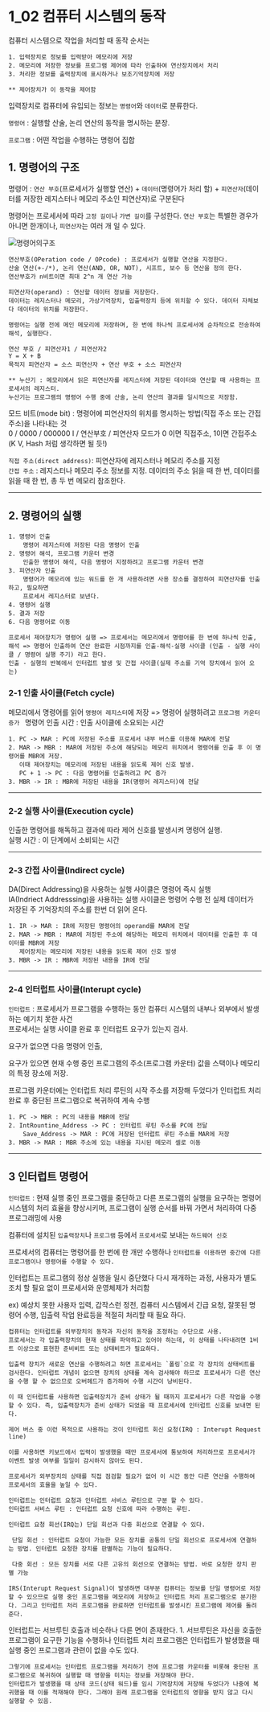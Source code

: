 # 1_02 컴퓨터 시스템의 동작

컴퓨터 시스템으로 작업을 처리할 때 동작 순서는

    1. 입력장치로 정보를 입력받아 메모리에 저장
    2. 메모리에 저장한 정보를 프로그램 제어에 따라 인출하여 연산장치에서 처리
    3. 처리한 정보를 출력장치에 표시하거나 보조기억장치에 저장

    ** 제어장치가 이 동작을 제어함

입력장치로 컴퓨터에 유입되는 정보는 `명령어`와 `데이터`로 분류한다.   

`명령어` : 실행할 산술, 논리 연산의 동작을 명시하는 문장.   

`프로그램` : 어떤 작업을 수행하는 명령어 집합

## 1. 명령어의 구조
명령어 : `연산 부호`(프로세서가 실행할 연산) + `데이터`(명령어가 처리 할) + `피연산자`(데이터를 저장한 레지스터나 메모리 주소인  피연산자)로 구분된다

명령어는 프로세서에 따라 `고정 길이`나 `가변 길이`를 구성한다. `연산 부호`는 특별한 경우가 아니면 한개이나, `피연산자`는 여러 개 일 수 있다.

![명령어의구조](https://slidesplayer.org/slide/11328151/61/images/21/%EB%AA%85%EB%A0%B9%EC%96%B4+%ED%98%95%EC%8B%9D+%282%29+%28a%29+3-%EC%98%A4%ED%8D%BC%EB%9E%9C%EB%93%9C+%28b%29+2-%EC%98%A4%ED%8D%BC%EB%9E%9C%EB%93%9C+%28c%29+1-%EC%98%A4%ED%8D%BC%EB%9E%9C%EB%93%9C+%28d%29+0-%EC%98%A4%ED%8D%BC%EB%9E%9C%EB%93%9C.jpg)

    연산부호(OPeration code / OPcode) : 프로세서가 실행할 연산을 지정한다.
    산술 연산(+-/*), 논리 연산(AND, OR, NOT), 시프트, 보수 등 연산을 정의 한다.
    연산부호가 n비트이면 최대 2^n 개 연산 가능

    피연산자(operand) : 연산할 데이터 정보를 저장한다. 
    데이터는 레지스터나 메모리, 가상기억장치, 입출력장치 등에 위치할 수 있다. 데이터 자체보다 데이터의 위치를 저장한다.

    명령어는 실행 전에 메인 메모리에 저장하며, 한 번에 하나씩 프로세서에 순차적으로 전송하여 해석, 실행한다.

    연산 부호 / 피연산자1 / 피연산자2
    Y = X + B
    목적지 피연산자 = 소스 피연산자 + 연산 부호 + 소스 피연산자

    ** 누산기 : 메모리에서 읽은 피연산자를 레지스터에 저장된 데이터와 연산할 때 사용하는 프로세서의 레지스터.
    누산기는 프로그램의 명령어 수행 중에 산술, 논리 연산의 결과를 일시적으로 저장함.

모드 비트(mode bit) : 명령어에 피연산자의 위치를 명시하는 방법(직접 주소 또는 간접주소)을 나타내는 것  
0 / 0000 / 000000
I / 연산부호 / 피연산자
모드가 0 이면 직접주소, 1이면 간접주소(K V, Hash 처럼 생각하면 될 듯!)

`직접 주소(direct address)`: 피연산자에 레지스터나 메모리 주소를 지정  
`간접 주소` : 레지스터나 메모리 주소 정보를 지정. 데이터의 주소 읽을 때 한 번, 데이터를 읽을 때 한 번, 총 두 번 메모리 참조한다.
***

## 2. 명령어의 실행
    1. 명령어 인출 
        명령어 레지스터에 저장된 다음 명령어 인출
    2. 명령어 해석, 프로그램 카운터 변경 
        인출한 명령어 해석, 다음 명령어 지정하려고 프로그램 카운터 변경
    3. 피연산자 인출 
        명령어가 메모리에 있는 워드를 한 개 사용하려면 사용 장소를 결정하여 피연산자를 인출하고, 필요하면 
        프로세서 레지스터로 보낸다.
    4. 명령어 실행
    5. 결과 저장
    6. 다음 명령어로 이동

    프로세서 제어장치가 명령어 실행 => 프로세서는 메모리에서 명령어를 한 번에 하나씩 인출, 해석 => 명령어 인출하여 연산 완료한 시점까지를 인출-해석-실행 사이클 (인출 - 실행 사이클 / 명령어 실행 주기) 라고 한다.
    인출 - 실행의 반복에서 인터럽트 발생 및 간접 사이클(실제 주소를 기억 장치에서 읽어 오는)

### 2-1 인출 사이클(Fetch cycle)
메모리에서 명령어를 읽어 `명령어 레지스터`에 저장 => 명령어 실행하려고 `프로그램 카운터 증가 ` 
명령어 인출 시간 : 인출 사이클에 소요되는 시간
    
    1. PC -> MAR : PC에 저장된 주소를 프로세서 내부 버스를 이용해 MAR에 전달
    2. MAR -> MBR : MAR에 저장된 주소에 해당되는 메모리 위치에서 명령어를 인출 후 이 명령어를 MBR에 저장. 
       이때 제어장치는 메모리에 저장된 내용을 읽도록 제어 신호 발생.
       PC + 1 -> PC : 다음 명령어를 인출하려고 PC 증가
    3. MBR -> IR : MBR에 저장된 내용을 IR(명령어 레지스터)에 전달
***
### 2-2 실행 사이클(Execution cycle)
인출한 명령어를 해독하고 결과에 따라 제어 신호를 발생시켜 명령어 실행.  
실행 시간 : 이 단계에서 소비되는 시간
***
### 2-3 간접 사이클(Indirect cycle)
DA(Direct Addressing)을 사용하는 실행 사이클은 명령어 즉시 실행  
IA(Indriect Addresssing)을 사용하는 실행 사이클은 명령어 수행 전 실제 데이터가 저장된 주 기억장치의 주소를 한번 더 읽어 온다.

    1. IR -> MAR : IR에 저장된 명령어의 operand를 MAR에 전달
    2. MAR -> MBR : MAR에 저장된 주소에 해당하는 메모리 위치에서 데이터를 인출한 후 데이터를 MBR에 저장
       제어장치는 메모리에 저장된 내용을 읽도록 제어 신호 발생
    3. MBR -> IR : MBR에 저장된 내용을 IR에 전달
***
### 2-4 인터럽트 사이클(Interupt cycle)
`인터럽트` : 프로세서가 프로그램을 수행하는 동안 컴퓨터 시스템의 내부나 외부에서 발생하는 예기치 못한 사건  
프로세서는 실행 사이클 완료 후 인터럽트 요구가 있는지 검사.  

요구가 없으면 다음 명령어 인출,  

요구가 있으면 현재 수행 중인 프로그램의 주소(프로그램 카운터) 값을 스택이나 메모리의 특정 장소에 저장.  

프로그램 카운터에는 인터럽트 처리 루틴의 시작 주소를 저장해 두었다가 인터럽트 처리 완료 후 중단된 프로그램으로 복귀하여 계속 수행

    1. PC -> MBR : PC의 내용을 MBR에 전달
    2. IntRountine_Address -> PC : 인터럽트 루틴 주소를 PC에 전달
        Save_Address -> MAR : PC에 저장된 인터럽트 루틴 주소를 MAR에 저장
    3. MBR -> MAR : MBR 주소에 있는 내용을 지시된 메모리 셀로 이동
***
## 3 인터럽트 명령어
`인터럽트` : 현재 실행 중인 프로그램을 중단하고 다른 프로그램의 실행을 요구하는 명령어  
시스템의 처리 효율을 향상시키며, 프로그램이 실행 순서를 바꿔 가면서 처리하여 다중 프로그래밍에 사용

컴퓨터에 설치된 `입출력장치`나 `프로그램` 등에서 `프로세서`로 보내는 `하드웨어 신호`

프로세서의 컴퓨터는 명령어를 한 번에 한 개만 수행하나 `인터럽트를 이용하면 중간에 다른 프로그램이나 명령어를 수행할 수 있다. `

인터럽트는 프로그램의 정상 실행을 일시 중단했다 다시 재개하는 과정, 사용자가 별도 조치 할 필요 없이 프로세서와 운영체제가 처리함

ex) 예상치 못한 사용자 입력, 갑작스런 정전, 컴퓨터 시스템에서 긴급 요청, 잘못된 명령어 수행, 입출력 작업 완료등을 적절히 처리할 때 필요 하다.

    컵퓨터는 인터럽트를 외부장치의 동작과 자신의 동작을 조정하는 수단으로 사용.
    프로세서는 각 입출력장치의 현재 상태를 파악하고 있어야 하는데, 이 상태를 나타내려면 1비트 이상으로 표현한 준비비트 또는 상태비트가 필요하다.

    입출력 장치가 새로운 연산을 수행하려고 하면 프로세서는 `폴링`으로 각 장치의 상태비트를 검사한다. 인터럽트 개념이 없으면 장치의 상태를 계속 검사해야 하므로 프로세서가 다른 연산을 수행 할 수 없으므로 오버헤드가 증가하여 수행 시간이 낭비된다.
    
    이 때 인터럽트를 사용하면 입출력장치가 준비 상태가 될 때까지 프로세서가 다른 작업을 수행할 수 있다. 즉, 입출력장치가 준비 상태가 되었을 때 프로세서에 인터럽트 신호를 보내면 된다.

    제어 버스 중 이런 목적으로 사용하는 것이 인터럽트 회신 요청(IRQ : Interupt Request line)

    이를 사용하면 키보드에서 입력이 발생했을 때만 프로세서에 통보하여 처리하므로 프로세서가 이벤트 발생 여부를 일일이 감시하지 않아도 된다.

    프로세서가 외부장치의 상태를 직접 점검할 필요가 없어 이 시간 동안 다른 연산을 수행하여 프로세서의 효율을 높일 수 있다.

    인터럽트는 인터럽트 요청과 인터럽트 서비스 루틴으로 구분 할 수 있다.
    인터럽트 서비스 루틴 : 인터럽트 요청 신호에 따라 수행하는 루틴.

    인터럽트 요청 회선(IRQ는) 단일 회선과 다중 회선으로 연결할 수 있다.

     단일 회선 : 인터럽트 요청이 가능한 모든 장치를 공통의 단일 회선으로 프로세서에 연결하는 방법. 인터럽트 요청한 장치를 판별하는 기능이 필요하다.

     다중 회선 : 모든 장치를 서로 다른 고유의 회선으로 연결하는 방법. 바로 요청한 장치 판별 가능

    IRS(Interupt Request Signal)이 발생하면 대부분 컴퓨터는 정보를 단일 명령어로 저장할 수 있으므로 실행 중인 프로그램을 메모리에 저장하고 인터럽트 처리 프로그램으로 분기한다. 그리고 인터럽트 처리 프로그램을 완료하면 인터럽트를 발생시킨 프로그램에 제어를 돌려준다.

인터럽트는 서브루틴 호출과 비슷하나 다른 면이 존재한다.
    1. 서브루틴은 자신을 호출한 프로그램이 요구한 기능을 수행하나 인터럽트 처리 프로그램은 인터럽트가 발생했을 때 실행 중인 프로그램과 관련이 없을 수도 있다.

    그렇기에 프로세서는 인터럽트 프로그램을 처리하기 전에 프로그램 카운터를 비롯해 중단된 프로그램으로 복귀하여 실행할 때 영향을 미치는 정보를 저장해야 한다.
    인터럽트가 발생했을 때 상태 코드(상태 워드)를 임시 기억장치에 저장해 두었다가 나중에 복귀했을 때 이를 적재해야 한다. 그래야 원래 프로그램을 인터럽트의 영향을 받지 않고 다시 실행할 수 있음.